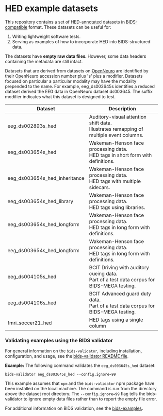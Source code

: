 
# HED example datasets

This repository contains a set of
[HED-annotated](https://hed-specification.readthedocs.io/en/latest/index.html)
datasets in [BIDS-compatible](https://bids.neuroimaging.io/) format.
These datasets can be useful for:

1. Writing lightweight software tests.
1. Serving as examples of how to incorporate HED into BIDS-structured data.

The datasets have **empty raw data files**.
However, some data headers containing the metadata are still intact.

Datasets that are derived from datasets on [OpenNeuro](https://openneuro.org)
are identified by their OpenNeuro accession number plus 's' plus a modifier.
Datasets focused on particular a particular modality may have the modality
prepended to the name.
For example, eeg_ds003645s identifies a reduced dataset derived the EEG data
in OpenNeuro dataset ds003645.
The suffix modifier indicates what this dataset is designed to test.

| Dataset | Description |
| ----------------- | ------------|
| eeg_ds002893s_hed | Auditory-visual attention shift data.<br>Illustrates remapping of multiple event columns.
| eeg_ds003654s_hed | Wakeman-Henson face processing data.<br>HED tags in short form with definitions. |
| eeg_ds003654s_hed_inheritance |  Wakeman-Henson face processing data.<br>HED tags with multiple sidecars. |
| eeg_ds003654s_hed_library |  Wakeman-Henson face processing data.<br>HED tags using libraries.  |
| eeg_ds003654s_hed_longform |  Wakeman-Henson face processing data.<br>HED tags in long form with definitions. |
| eeg_ds003654s_hed_longform |  Wakeman-Henson face processing data.<br>HED tags in long form with definitions. |
| eeg_ds004105s_hed | BCIT Driving with auditory cueing data.<br> Part of a test data corpus for BIDS-MEGA testing. |
| eeg_ds004106s_hed | BCIT Advanced guard duty data.<br> Part of a test data corpus for BIDS-MEGA testing. |
| fmri_soccer21_hed | HED tags using a single column |


### Validating examples using the BIDS validator

For general information on the `bids-validator`, including installation, configuration, and usage,
see the [bids-validator README file](https://github.com/bids-standard/bids-validator#quickstart).

**Example:** The following command validates the  `eeg_ds003645s_hed` dataset:

```code
bids-validator eeg_ds003645s_hed --config.ignore=99
```

This example assumes that `npm` and the `bids-validator` npm package
have been installed on the local machine.
The command is run from the directory above the dataset root directory.
The `--config.ignore=99` flag tells the bids-validator to ignore empty data files
rather than to report the empty file error.

For additional information on BIDS validation,
see the [bids-examples](https://github.com/bids-standard/bids-examples#readme).
